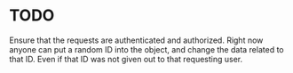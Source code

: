 # TODO

Ensure that the requests are authenticated and authorized.
Right now anyone can put a random ID into the object, and change the data related to that ID.
Even if that ID was not given out to that requesting user.
